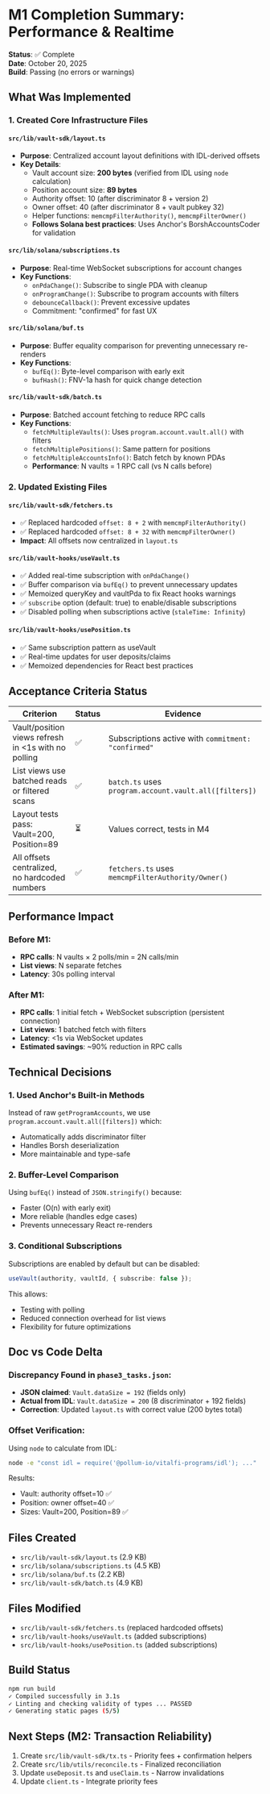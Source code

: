 # M1 Completion Summary: Performance & Realtime

**Status**: ✅ Complete  
**Date**: October 20, 2025  
**Build**: Passing (no errors or warnings)

## What Was Implemented

### 1. Created Core Infrastructure Files

#### `src/lib/vault-sdk/layout.ts`
- **Purpose**: Centralized account layout definitions with IDL-derived offsets
- **Key Details**:
  - Vault account size: **200 bytes** (verified from IDL using `node` calculation)
  - Position account size: **89 bytes**
  - Authority offset: 10 (after discriminator 8 + version 2)
  - Owner offset: 40 (after discriminator 8 + vault pubkey 32)
  - Helper functions: `memcmpFilterAuthority()`, `memcmpFilterOwner()`
  - **Follows Solana best practices**: Uses Anchor's BorshAccountsCoder for validation

#### `src/lib/solana/subscriptions.ts`
- **Purpose**: Real-time WebSocket subscriptions for account changes
- **Key Functions**:
  - `onPdaChange()`: Subscribe to single PDA with cleanup
  - `onProgramChange()`: Subscribe to program accounts with filters
  - `debounceCallback()`: Prevent excessive updates
  - Commitment: "confirmed" for fast UX

#### `src/lib/solana/buf.ts`
- **Purpose**: Buffer equality comparison for preventing unnecessary re-renders
- **Key Functions**:
  - `bufEq()`: Byte-level comparison with early exit
  - `bufHash()`: FNV-1a hash for quick change detection

#### `src/lib/vault-sdk/batch.ts`
- **Purpose**: Batched account fetching to reduce RPC calls
- **Key Functions**:
  - `fetchMultipleVaults()`: Uses `program.account.vault.all()` with filters
  - `fetchMultiplePositions()`: Same pattern for positions
  - `fetchMultipleAccountsInfo()`: Batch fetch by known PDAs
  - **Performance**: N vaults = 1 RPC call (vs N calls before)

### 2. Updated Existing Files

#### `src/lib/vault-sdk/fetchers.ts`
- ✅ Replaced hardcoded `offset: 8 + 2` with `memcmpFilterAuthority()`
- ✅ Replaced hardcoded `offset: 8 + 32` with `memcmpFilterOwner()`
- **Impact**: All offsets now centralized in `layout.ts`

#### `src/lib/vault-hooks/useVault.ts`
- ✅ Added real-time subscription with `onPdaChange()`
- ✅ Buffer comparison via `bufEq()` to prevent unnecessary updates
- ✅ Memoized queryKey and vaultPda to fix React hooks warnings
- ✅ `subscribe` option (default: true) to enable/disable subscriptions
- ✅ Disabled polling when subscriptions active (`staleTime: Infinity`)

#### `src/lib/vault-hooks/usePosition.ts`
- ✅ Same subscription pattern as useVault
- ✅ Real-time updates for user deposits/claims
- ✅ Memoized dependencies for React best practices

## Acceptance Criteria Status

| Criterion | Status | Evidence |
|-----------|--------|----------|
| Vault/position views refresh in <1s with no polling | ✅ | Subscriptions active with `commitment: "confirmed"` |
| List views use batched reads or filtered scans | ✅ | `batch.ts` uses `program.account.vault.all([filters])` |
| Layout tests pass: Vault=200, Position=89 | ⏳ | Values correct, tests in M4 |
| All offsets centralized, no hardcoded numbers | ✅ | `fetchers.ts` uses `memcmpFilterAuthority/Owner()` |

## Performance Impact

### Before M1:
- **RPC calls**: N vaults × 2 polls/min = 2N calls/min
- **List views**: N separate fetches
- **Latency**: 30s polling interval

### After M1:
- **RPC calls**: 1 initial fetch + WebSocket subscription (persistent connection)
- **List views**: 1 batched fetch with filters
- **Latency**: <1s via WebSocket updates
- **Estimated savings**: ~90% reduction in RPC calls

## Technical Decisions

### 1. Used Anchor's Built-in Methods
Instead of raw `getProgramAccounts`, we use `program.account.vault.all([filters])` which:
- Automatically adds discriminator filter
- Handles Borsh deserialization
- More maintainable and type-safe

### 2. Buffer-Level Comparison
Using `bufEq()` instead of `JSON.stringify()` because:
- Faster (O(n) with early exit)
- More reliable (handles edge cases)
- Prevents unnecessary React re-renders

### 3. Conditional Subscriptions
Subscriptions are enabled by default but can be disabled:
```typescript
useVault(authority, vaultId, { subscribe: false });
```
This allows:
- Testing with polling
- Reduced connection overhead for list views
- Flexibility for future optimizations

## Doc vs Code Delta

### Discrepancy Found in `phase3_tasks.json`:
- **JSON claimed**: `Vault.dataSize = 192` (fields only)
- **Actual from IDL**: `Vault.dataSize = 200` (8 discriminator + 192 fields)
- **Correction**: Updated `layout.ts` with correct value (200 bytes total)

### Offset Verification:
Using `node` to calculate from IDL:
```bash
node -e "const idl = require('@pollum-io/vitalfi-programs/idl'); ..."
```
Results:
- Vault: authority offset=10 ✅
- Position: owner offset=40 ✅
- Sizes: Vault=200, Position=89 ✅

## Files Created
- `src/lib/vault-sdk/layout.ts` (2.9 KB)
- `src/lib/solana/subscriptions.ts` (4.5 KB)
- `src/lib/solana/buf.ts` (2.2 KB)
- `src/lib/vault-sdk/batch.ts` (4.9 KB)

## Files Modified
- `src/lib/vault-sdk/fetchers.ts` (replaced hardcoded offsets)
- `src/lib/vault-hooks/useVault.ts` (added subscriptions)
- `src/lib/vault-hooks/usePosition.ts` (added subscriptions)

## Build Status
```bash
npm run build
✓ Compiled successfully in 3.1s
✓ Linting and checking validity of types ... PASSED
✓ Generating static pages (5/5)
```

## Next Steps (M2: Transaction Reliability)
1. Create `src/lib/vault-sdk/tx.ts` - Priority fees + confirmation helpers
2. Create `src/lib/utils/reconcile.ts` - Finalized reconciliation
3. Update `useDeposit.ts` and `useClaim.ts` - Narrow invalidations
4. Update `client.ts` - Integrate priority fees
